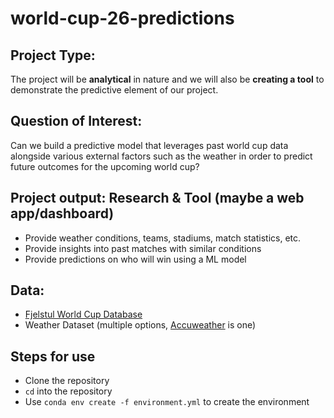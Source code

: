 # world-cup-26-predictions

## Project Type:
The project will be **analytical** in nature and we will also be **creating a tool** to demonstrate the predictive element of our project.

## Question of Interest:
Can we build a predictive model that leverages past world cup data alongside various external factors such as the weather in order to predict future outcomes for the upcoming world cup?

## Project output: Research & Tool (maybe a web app/dashboard)
- Provide weather conditions, teams, stadiums, match statistics, etc. 
- Provide insights into past matches with similar conditions
- Provide predictions on who will win using a ML model

## Data:
- [Fjelstul World Cup Database](https://github.com/jfjelstul/worldcup)
- Weather Dataset (multiple options, [Accuweather](https://www.accuweather.com/en/us/seattle/98104/february-weather/351409) is one)

## Steps for use
- Clone the repository
- `cd` into the repository
- Use `conda env create -f environment.yml` to create the environment